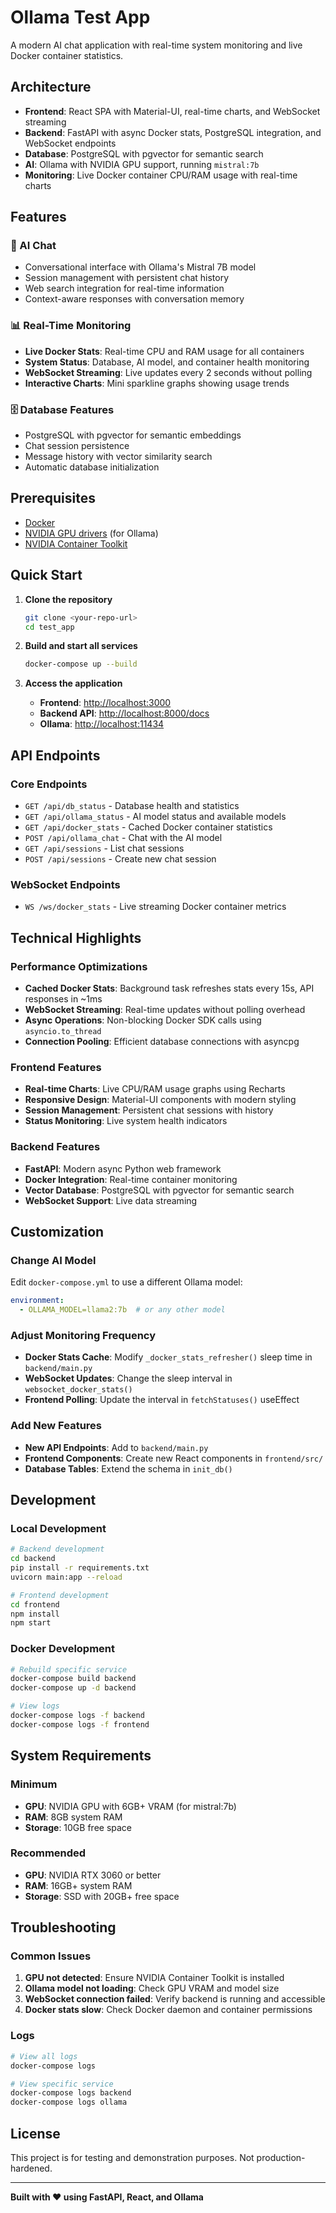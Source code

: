 # Ollama Test App

A modern AI chat application with real-time system monitoring and live Docker container statistics.

## Architecture

- **Frontend**: React SPA with Material-UI, real-time charts, and WebSocket streaming
- **Backend**: FastAPI with async Docker stats, PostgreSQL integration, and WebSocket endpoints
- **Database**: PostgreSQL with pgvector for semantic search
- **AI**: Ollama with NVIDIA GPU support, running `mistral:7b`
- **Monitoring**: Live Docker container CPU/RAM usage with real-time charts

## Features

### 🤖 AI Chat
- Conversational interface with Ollama's Mistral 7B model
- Session management with persistent chat history
- Web search integration for real-time information
- Context-aware responses with conversation memory

### 📊 Real-Time Monitoring
- **Live Docker Stats**: Real-time CPU and RAM usage for all containers
- **System Status**: Database, AI model, and container health monitoring
- **WebSocket Streaming**: Live updates every 2 seconds without polling
- **Interactive Charts**: Mini sparkline graphs showing usage trends

### 🗄️ Database Features
- PostgreSQL with pgvector for semantic embeddings
- Chat session persistence
- Message history with vector similarity search
- Automatic database initialization

## Prerequisites
- [Docker](https://www.docker.com/)
- [NVIDIA GPU drivers](https://docs.nvidia.com/datacenter/cloud-native/container-toolkit/latest/install-guide.html) (for Ollama)
- [NVIDIA Container Toolkit](https://docs.nvidia.com/datacenter/cloud-native/container-toolkit/latest/install-guide.html)

## Quick Start

1. **Clone the repository**
   ```bash
   git clone <your-repo-url>
   cd test_app
   ```

2. **Build and start all services**
   ```bash
   docker-compose up --build
   ```

3. **Access the application**
   - **Frontend**: [http://localhost:3000](http://localhost:3000)
   - **Backend API**: [http://localhost:8000/docs](http://localhost:8000/docs)
   - **Ollama**: [http://localhost:11434](http://localhost:11434)

## API Endpoints

### Core Endpoints
- `GET /api/db_status` - Database health and statistics
- `GET /api/ollama_status` - AI model status and available models
- `GET /api/docker_stats` - Cached Docker container statistics
- `POST /api/ollama_chat` - Chat with the AI model
- `GET /api/sessions` - List chat sessions
- `POST /api/sessions` - Create new chat session

### WebSocket Endpoints
- `WS /ws/docker_stats` - Live streaming Docker container metrics

## Technical Highlights

### Performance Optimizations
- **Cached Docker Stats**: Background task refreshes stats every 15s, API responses in ~1ms
- **WebSocket Streaming**: Real-time updates without polling overhead
- **Async Operations**: Non-blocking Docker SDK calls using `asyncio.to_thread`
- **Connection Pooling**: Efficient database connections with asyncpg

### Frontend Features
- **Real-time Charts**: Live CPU/RAM usage graphs using Recharts
- **Responsive Design**: Material-UI components with modern styling
- **Session Management**: Persistent chat sessions with history
- **Status Monitoring**: Live system health indicators

### Backend Features
- **FastAPI**: Modern async Python web framework
- **Docker Integration**: Real-time container monitoring
- **Vector Database**: PostgreSQL with pgvector for semantic search
- **WebSocket Support**: Live data streaming

## Customization

### Change AI Model
Edit `docker-compose.yml` to use a different Ollama model:
```yaml
environment:
  - OLLAMA_MODEL=llama2:7b  # or any other model
```

### Adjust Monitoring Frequency
- **Docker Stats Cache**: Modify `_docker_stats_refresher()` sleep time in `backend/main.py`
- **WebSocket Updates**: Change the sleep interval in `websocket_docker_stats()`
- **Frontend Polling**: Update the interval in `fetchStatuses()` useEffect

### Add New Features
- **New API Endpoints**: Add to `backend/main.py`
- **Frontend Components**: Create new React components in `frontend/src/`
- **Database Tables**: Extend the schema in `init_db()`

## Development

### Local Development
```bash
# Backend development
cd backend
pip install -r requirements.txt
uvicorn main:app --reload

# Frontend development
cd frontend
npm install
npm start
```

### Docker Development
```bash
# Rebuild specific service
docker-compose build backend
docker-compose up -d backend

# View logs
docker-compose logs -f backend
docker-compose logs -f frontend
```

## System Requirements

### Minimum
- **GPU**: NVIDIA GPU with 6GB+ VRAM (for mistral:7b)
- **RAM**: 8GB system RAM
- **Storage**: 10GB free space

### Recommended
- **GPU**: NVIDIA RTX 3060 or better
- **RAM**: 16GB+ system RAM
- **Storage**: SSD with 20GB+ free space

## Troubleshooting

### Common Issues
1. **GPU not detected**: Ensure NVIDIA Container Toolkit is installed
2. **Ollama model not loading**: Check GPU VRAM and model size
3. **WebSocket connection failed**: Verify backend is running and accessible
4. **Docker stats slow**: Check Docker daemon and container permissions

### Logs
```bash
# View all logs
docker-compose logs

# View specific service
docker-compose logs backend
docker-compose logs ollama
```

## License

This project is for testing and demonstration purposes. Not production-hardened.

---

**Built with ❤️ using FastAPI, React, and Ollama** 